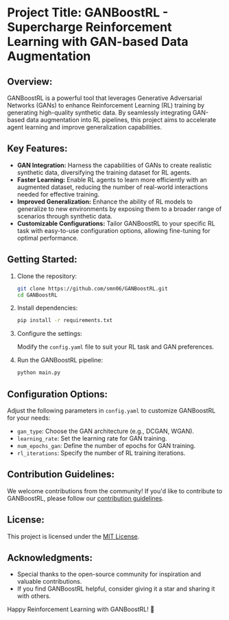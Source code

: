 # Project Title: GANBoostRL - Supercharge Reinforcement Learning with GAN-based Data Augmentation

## Overview:

GANBoostRL is a powerful tool that leverages Generative Adversarial Networks (GANs) to enhance Reinforcement Learning (RL) training by generating high-quality synthetic data. By seamlessly integrating GAN-based data augmentation into RL pipelines, this project aims to accelerate agent learning and improve generalization capabilities.

## Key Features:

- **GAN Integration:** Harness the capabilities of GANs to create realistic synthetic data, diversifying the training dataset for RL agents.
- **Faster Learning:** Enable RL agents to learn more efficiently with an augmented dataset, reducing the number of real-world interactions needed for effective training.
- **Improved Generalization:** Enhance the ability of RL models to generalize to new environments by exposing them to a broader range of scenarios through synthetic data.
- **Customizable Configurations:** Tailor GANBoostRL to your specific RL task with easy-to-use configuration options, allowing fine-tuning for optimal performance.

## Getting Started:

1. Clone the repository:

   ```bash
   git clone https://github.com/smn06/GANBoostRL.git
   cd GANBoostRL
   ```

2. Install dependencies:

   ```bash
   pip install -r requirements.txt
   ```

3. Configure the settings:

   Modify the `config.yaml` file to suit your RL task and GAN preferences.

4. Run the GANBoostRL pipeline:

   ```bash
   python main.py
   ```

## Configuration Options:

Adjust the following parameters in `config.yaml` to customize GANBoostRL for your needs:

- `gan_type`: Choose the GAN architecture (e.g., DCGAN, WGAN).
- `learning_rate`: Set the learning rate for GAN training.
- `num_epochs_gan`: Define the number of epochs for GAN training.
- `rl_iterations`: Specify the number of RL training iterations.

## Contribution Guidelines:

We welcome contributions from the community! If you'd like to contribute to GANBoostRL, please follow our [contribution guidelines](CONTRIBUTING.md).

## License:

This project is licensed under the [MIT License](LICENSE).

## Acknowledgments:

- Special thanks to the open-source community for inspiration and valuable contributions.
- If you find GANBoostRL helpful, consider giving it a star and sharing it with others.

Happy Reinforcement Learning with GANBoostRL! 🚀
